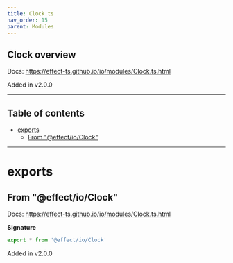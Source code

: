 ```yaml
---
title: Clock.ts
nav_order: 15
parent: Modules
---
```


## Clock overview

Docs: https://effect-ts.github.io/io/modules/Clock.ts.html

Added in v2.0.0

---

<h2 class="text-delta">Table of contents</h2>

- [exports](#exports)
  - [From "@effect/io/Clock"](#from-effectioclock)

---

# exports

## From "@effect/io/Clock"

Docs: https://effect-ts.github.io/io/modules/Clock.ts.html

**Signature**

```ts
export * from '@effect/io/Clock'
```

Added in v2.0.0
